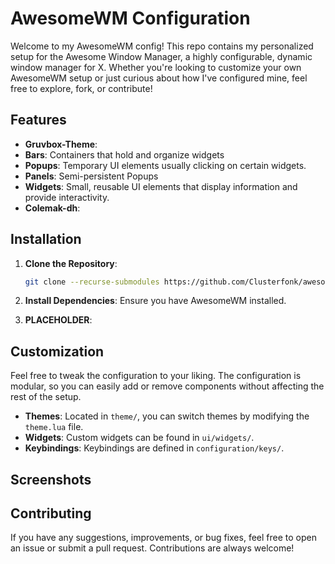 # AwesomeWM Configuration

Welcome to my AwesomeWM config! This repo contains my personalized setup for the Awesome Window Manager, a highly configurable, dynamic window manager for X. Whether you're looking to customize your own AwesomeWM setup or just curious about how I've configured mine, feel free to explore, fork, or contribute!

## Features

- **Gruvbox-Theme**:
- **Bars**: Containers that hold and organize widgets
- **Popups**: Temporary UI elements usually clicking on certain widgets.
- **Panels**: Semi-persistent Popups
- **Widgets**: Small, reusable UI elements that display information and provide interactivity.
- **Colemak-dh**:

## Installation

1. **Clone the Repository**:
   ```bash
   git clone --recurse-submodules https://github.com/Clusterfonk/awesome ~/.config/awesome
   ```

2. **Install Dependencies**:
   Ensure you have AwesomeWM installed.

3. **PLACEHOLDER**:

## Customization

Feel free to tweak the configuration to your liking. The configuration is modular, so you can easily add or remove components without affecting the rest of the setup.

- **Themes**: Located in `theme/`, you can switch themes by modifying the `theme.lua` file.
- **Widgets**: Custom widgets can be found in `ui/widgets/`.
- **Keybindings**: Keybindings are defined in `configuration/keys/`.

## Screenshots

## Contributing

If you have any suggestions, improvements, or bug fixes, feel free to open an issue or submit a pull request. Contributions are always welcome!
